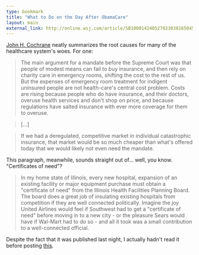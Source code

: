 ```yaml
--- 
type: bookmark
title: "What to Do on the Day After ObamaCare"
layout: main
external_link: http://online.wsj.com/article/SB10001424052702303816504577313250871503904.html?mod=WSJ_hp_mostpop_read
---
```


[John H. Cochrane](http://johnhcochrane.blogspot.com/) neatly summarizes the root causes for many of the healthcare system's woes. For one:

> The main argument for a mandate before the Supreme Court was that people of modest means can fail to buy insurance, and then rely on charity care in emergency rooms, shifting the cost to the rest of us. But the expenses of emergency room treatment for indigent uninsured people are not health-care's central cost problem. Costs are rising because people who do have insurance, and their doctors, overuse health services and don't shop on price, and because regulations have salted insurance with ever more coverage for them to overuse.

> [...]

> If we had a deregulated, competitive market in individual catastrophic insurance, that market would be so much cheaper than what's offered today that we would likely not even need the mandate.

This paragraph, meanwhile, sounds straight out of... well, you know. "Certificates of need"?

> In my home state of Illinois, every new hospital, expansion of an existing facility or major equipment purchase must obtain a "certificate of need" from the Illinois Health Facilities Planning Board. The board does a great job of insulating existing hospitals from competition if they are well connected politically. Imagine the joy United Airlines would feel if Southwest had to get a "certificate of need" before moving in to a new city - or the pleasure Sears would have if Wal-Mart had to do so - and all it took was a small contribution to a well-connected official.

Despite the fact that it was published last night, I actually hadn't read it before posting [this](https://twitter.com/#!/andrewpbrett/status/187220701344833537).